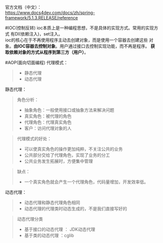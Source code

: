 官方文档（中文）：       
https://www.docs4dev.com/docs/zh/spring-framework/5.1.3.RELEASE/reference

#IOC(控制反转)
ioc本质上是一种编程思想，不是具体的实现方式。常用的实现方式
有DI(依赖注入)，set注入。        
ioc的核心在于不再使用程序主动去创建对象，而是使用一个容器去创建这些
对象。**由IOC容器去控制对象**。用户通过接口去控制实现功能，而不再是程序。
**获取依赖对象的方式从程序到第三方（用户）**。


#AOP(面向切面编程)
代理模式：
> + 静态代理
> + 动态代理

静态代理：
>角色分析：
> + 抽象角色：一般使用接口或抽象方法来解决问题
> + 真实角色：被代理的角色
> + 代理角色：代理真实角色
> + 客户：访问代理对象的人

>代理模式的好处：
> + 可以使真实角色的操作更加纯粹，不关注公共的业务
> + 公共部分交给了代理角色，实现了业务的分工
> + 公共业务发生拓展时，方便集中管理

>缺点：
> + 一个真实角色就会产生一个代理角色，代码量增加，开发效率低。

动态代理：
> + 动态代理和静态代理角色相同
> + 动态代理的代理类时动态生成的，不是我们直接写好的

> 动态代理分类
> + 基于接口的动态代理 ： JDK动态代理
> + 基于类的动态代理 ：cglib

